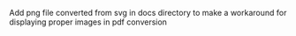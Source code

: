 Add png file converted from svg in docs directory to make a workaround for displaying proper images in pdf conversion